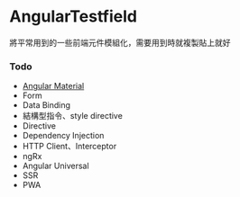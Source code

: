 AngularTestfield
===
將平常用到的一些前端元件模組化，需要用到時就複製貼上就好

### Todo
* [Angular Material](https://material.angular.io/)
* Form
* Data Binding
* 結構型指令、style directive
* Directive
* Dependency Injection
* HTTP Client、Interceptor
* ngRx
* Angular Universal
* SSR
* PWA
